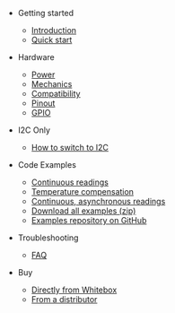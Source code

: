 * Getting started
  * [Introduction](/)
  * [<i class="fas fa-angle-double-right"></i> Quick start](quickstart.md)

* Hardware
  * [<i class="fas fa-bolt"></i> Power](power.md)
  * [<i class="fas fa-ruler-combined"></i> Mechanics](mechanics.md)
  * [<i class="fas fa-puzzle-piece"></i> Compatibility](compatibility.md)
  * [<i class="fas fa-microchip"></i> Pinout](pinout.md)
  * [<i class="fas fa-exchange-alt"></i> GPIO](gpio.md)

* I2C Only
  * [<i class="fas fa-code-branch"></i> How to switch to I2C](protocols.md)

* Code Examples
  * [<i class="fas fa-code-branch"></i> Continuous readings](continuous-example.md)
  * [<i class="fas fa-code-branch"></i> Temperature compensation](temperature-compensation-example.md)
  * [<i class="fas fa-code-branch"></i> Continuous, asynchronous readings](asynchronous-example.md)
  * [<i class="fas fa-download"></i> Download all examples (zip)](https://github.com/whitebox-labs/whitebox-arduino-example-code/archive/main.zip)
  * [<i class="fas fa-github"></i> Examples repository on GitHub](https://github.com/whitebox-labs/whitebox-arduino-example-code)


* Troubleshooting
  * [<i class="fas fa-question-circle"></i> FAQ](faq.md)

* Buy
  * [<i class="fas fa-shopping-cart"></i> Directly from Whitebox](https://www.whiteboxes.ch/shop/t2-mini-mk2/)
  * [From a distributor](https://www.whiteboxes.ch/distributors)
